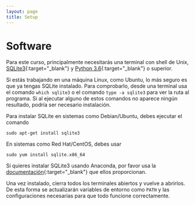 ```yaml
---
layout: page
title: Setup
---
```

# Software
Para este curso, principalmente necesitarás una terminal con shell de Unix,
[SQLite3](http://www.sqlite.org/){:target="_blank"} y [Python 3.6](https://www.python.org/downloads/){:target="_blank"} o superior.

Si estás trabajando en una máquina Linux, como Ubuntu, lo más seguro es que ya tengas SQLite instalado.
Para comprobarlo, desde una terminal usa el comando `which sqlite3` o el comando `type -a sqlite3` para ver
la ruta al programa. Si al ejecutar alguno de estos comandos no aparece ningún resultado, podría ser necesario instalación.

Para instalar SQLite en sistemas como Debian/Ubuntu, debes ejecutar el comando

```
sudo apt-get install sqlite3
```

En sistemas como Red Hat/CentOS, debes usar

```
sudo yum install sqlite.x86_64
```

Si quieres instalar SQLite3 usando Anaconda, por favor usa la [documentación](https://anaconda.org/anaconda/sqlite){:target="_blank"} que ellos proporcionan.

Una vez instalado, cierra todos los terminales abiertos y vuelve a abrirlos. De esta forma se actualizarán variables de entorno como `PATH`
y las configuraciones necesarias para que todo funcione correctamente.
